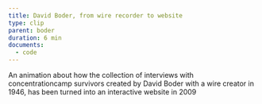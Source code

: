 ```yaml
---
title: David Boder, from wire recorder to website
type: clip
parent: boder
duration: 6 min
documents: 
  - code
---
```

An animation about how the collection of interviews with concentrationcamp survivors created by David Boder with a wire creator in 1946, has been turned into an interactive website in 2009 

<!-- more --> 


